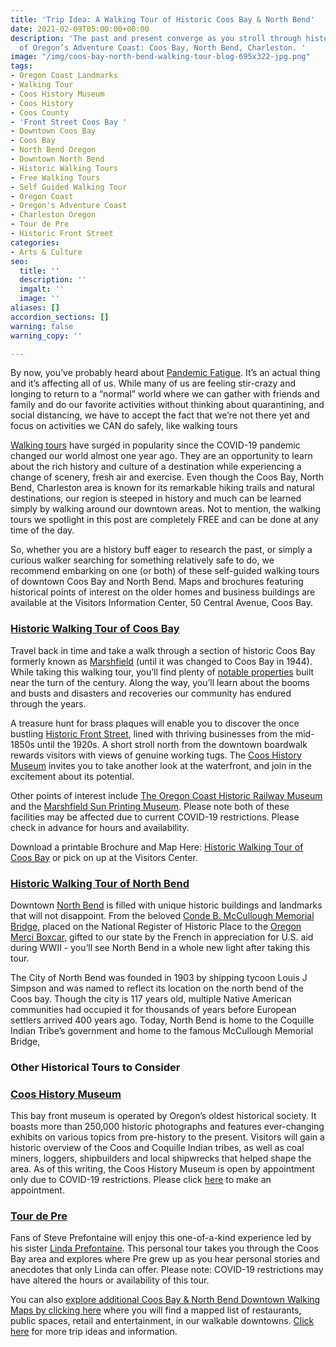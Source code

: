 ```yaml
---
title: 'Trip Idea: A Walking Tour of Historic Coos Bay & North Bend'
date: 2021-02-09T05:00:00+00:00
description: 'The past and present converge as you stroll through historic regions
  of Oregon’s Adventure Coast: Coos Bay, North Bend, Charleston. '
image: "/img/coos-bay-north-bend-walking-tour-blog-695x322-jpg.png"
tags:
- Oregon Coast Landmarks
- Walking Tour
- Coos History Museum
- Coos History
- Coos County
- 'Front Street Coos Bay '
- Downtown Coos Bay
- Coos Bay
- North Bend Oregon
- Downtown North Bend
- Historic Walking Tours
- Free Walking Tours
- Self Guided Walking Tour
- Oregon Coast
- Oregon's Adventure Coast
- Charleston Oregon
- Tour de Pre
- Historic Front Street
categories:
- Arts & Culture
seo:
  title: ''
  description: ''
  imgalt: ''
  image: ''
aliases: []
accordion_sections: []
warning: false
warning_copy: ''

---
```

By now, you’ve probably heard about [Pandemic Fatigue](https://www.scientificamerican.com/article/how-we-can-deal-with-pandemic-fatigue/). It’s an actual thing and it’s affecting all of us. While many of us are feeling stir-crazy and longing to return to a “normal” world where we can gather with friends and family and do our favorite activities without thinking about quarantining, and social distancing, we have to accept the fact that we’re not there yet and focus on activities we CAN do safely, like walking tours

[Walking tours](https://www.usatoday.com/story/travel/2020/10/10/americans-anxious-go-out-walking-tours-pick-up-pace/5952174002/) have surged in popularity since the COVID-19 pandemic changed our world almost one year ago. They are an opportunity to learn about the rich history and culture of a destination while experiencing a change of scenery, fresh air and exercise. Even though the Coos Bay, North Bend, Charleston area is known for its remarkable hiking trails and natural destinations, our region is steeped in history and much can be learned simply by walking around our downtown areas. Not to mention, the walking tours we spotlight in this post are completely FREE and can be done at any time of the day.

So, whether you are a history buff eager to research the past, or simply a curious walker searching for something relatively safe to do, we recommend embarking on one (or both) of these self-guided walking tours of downtown Coos Bay and North Bend. Maps and brochures featuring historical points of interest on the older homes and business buildings are available at the Visitors Information Center, 50 Central Avenue, Coos Bay.

### [Historic Walking Tour of Coos Bay](https://www.oregonsadventurecoast.com/tripideas/historic-walking-tour-of-coos-bay/)

Travel back in time and take a walk through a section of historic Coos Bay formerly known as [Marshfield](https://fiddlefun.com/oldmarshfield/central-ave-old-marshfield-coos-bay.htm) (until it was changed to Coos Bay in 1944). While taking this walking tour, you’ll find plenty of [notable properties](https://www.oregonsadventurecoast.com/img/historicwalkingmap_2018.pdf) built near the turn of the century. Along the way, you’ll learn about the booms and busts and disasters and recoveries our community has endured through the years.

A treasure hunt for brass plaques will enable you to discover the once bustling [Historic Front Street](https://www.oregonsadventurecoast.com/tripideas/discover-historic-front-street), lined with thriving businesses from the mid-1850s until the 1920s. A short stroll north from the downtown boardwalk rewards visitors with views of genuine working tugs. The [Coos History Museum](https://cooshistory.org/) invites you to take another look at the waterfront, and join in the excitement about its potential.

Other points of interest include [The Oregon Coast Historic Railway Museum](http://www.orcorail.org/) and the [Marshfield Sun Printing Museum](https://www.marshfieldsunprintingmuseum.org/). Please note both of these facilities may be affected due to current COVID-19 restrictions. Please check in advance for hours and availability.

Download a printable Brochure and Map Here: [Historic Walking Tour of Coos Bay](https://www.oregonsadventurecoast.com/img/historicwalkingmap_2018.pdf) or pick on up at the Visitors Center.

### [Historic Walking Tour of North Bend](https://www.oregonsadventurecoast.com/tripideas/historic-walking-tour-of-north-bend)

Downtown [North Bend](https://www.oregonsadventurecoast.com/our-area-north-bend/) is filled with unique historic buildings and landmarks that will not disappoint. From the beloved [Conde B. McCullough Memorial Bridge,](https://www.oregonsadventurecoast.com/blog/spotlight-on-conde-b.mccullough-memorial-bridge/) placed on the National Register of Historic Place to the [Oregon Merci Boxcar,](http://mercitrain.org/Oregon/) gifted to our state by the French in appreciation for U.S. aid during WWII - you’ll see North Bend in a whole new light after taking this tour.

The City of North Bend was founded in 1903 by shipping tycoon Louis J Simpson and was named to reflect its location on the north bend of the Coos bay. Though the city is 117 years old, multiple Native American communities had occupied it for thousands of years before European settlers arrived 400 years ago. Today, North Bend is home to the Coquille Indian Tribe’s government and home to the famous McCullough Memorial Bridge,

### Other Historical Tours to Consider

### [Coos History Museum](https://cooshistory.org/)

This bay front museum is operated by Oregon’s oldest historical society. It boasts more than 250,000 historic photographs and features ever-changing exhibits on various topics from pre-history to the present. Visitors will gain a historic overview of the Coos and Coquille Indian tribes, as well as coal miners, loggers, shipbuilders and local shipwrecks that helped shape the area. As of this writing, the Coos History Museum is open by appointment only due to COVID-19 restrictions. Please click [here](https://cooshistory.org/visitor-appointments/) to make an appointment.

### [Tour de Pre](http://prefontaineproductions.com/)

Fans of Steve Prefontaine will enjoy this one-of-a-kind experience led by his sister [Linda Prefontaine](https://www.oregonsadventurecoast.com/blog/local-spotlight-linda-prefontaine-of-tour-de-pre/). This personal tour takes you through the Coos Bay area and explores where Pre grew up as you hear personal stories and anecdotes that only Linda can offer. Please note: COVID-19 restrictions may have altered the hours or availability of this tour.

You can also [explore additional Coos Bay & North Bend Downtown Walking Maps by clicking here](https://www.oregonsadventurecoast.com/img/walking-map-cbnb.pdf) where you will find a mapped list of restaurants, public spaces, retail and entertainment, in our walkable downtowns. [Click here](https://www.oregonsadventurecoast.com/tripideas/) for more trip ideas and information.